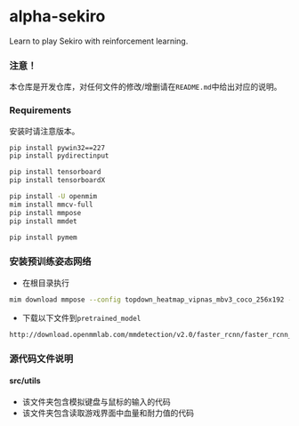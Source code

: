 # alpha-sekiro
Learn to play Sekiro with reinforcement learning.

### 注意！
本仓库是开发仓库，对任何文件的修改/增删请在`README.md`中给出对应的说明。

### Requirements
安装时请注意版本。
```bash
pip install pywin32==227
pip install pydirectinput

pip install tensorboard
pip install tensorboardX

pip install -U openmim
mim install mmcv-full
pip install mmpose
pip install mmdet

pip install pymem
```

### 安装预训练姿态网络
- 在根目录执行
```bash
mim download mmpose --config topdown_heatmap_vipnas_mbv3_coco_256x192 --dest ./pretrained_model
```
- 下载以下文件到`pretrained_model`
```bash
http://download.openmmlab.com/mmdetection/v2.0/faster_rcnn/faster_rcnn_r50_fpn_1x_coco/faster_rcnn_r50_fpn_1x_coco_20200130-047c8118.pth
```

### 源代码文件说明
#### src/utils
- 该文件夹包含模拟键盘与鼠标的输入的代码
- 该文件夹包含读取游戏界面中血量和耐力值的代码